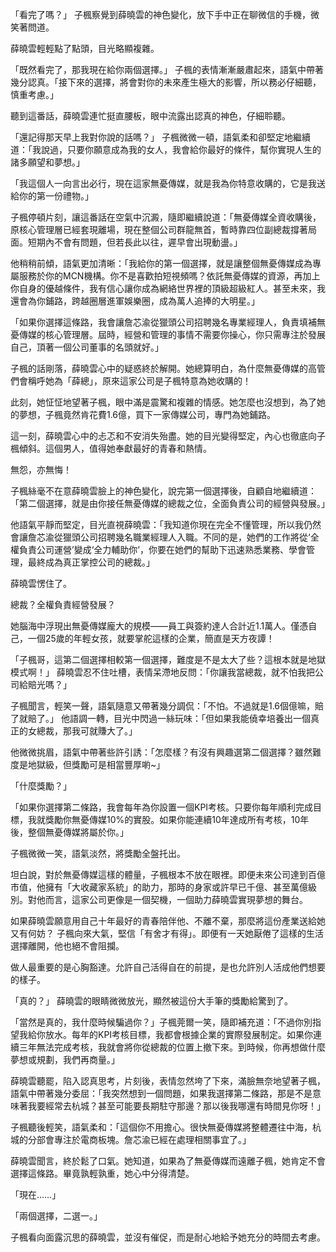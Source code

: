 「看完了嗎？」
子楓察覺到薛曉雲的神色變化，放下手中正在聊微信的手機，微笑著問道。

薛曉雲輕輕點了點頭，目光略顯複雜。

「既然看完了，那我現在給你兩個選擇。」
子楓的表情漸漸嚴肅起來，語氣中帶著幾分認真。「接下來的選擇，將會對你的未來產生極大的影響，所以務必仔細聽，慎重考慮。」

聽到這番話，薛曉雲連忙挺直腰板，眼中流露出認真的神色，仔細聆聽。

「還記得那天早上我對你說的話嗎？」
子楓微微一頓，語氣柔和卻堅定地繼續道：「我說過，只要你願意成為我的女人，我會給你最好的條件，幫你實現人生的諸多願望和夢想。」

「我這個人一向言出必行，現在這家無憂傳媒，就是我為你特意收購的，它是我送給你的第一份禮物。」

子楓停頓片刻，讓這番話在空氣中沉澱，隨即繼續說道：「無憂傳媒全資收購後，原核心管理層已經套現離場，現在整個公司群龍無首，暫時靠四位副總裁撐著局面。短期內不會有問題，但若長此以往，遲早會出現動盪。」

他稍稍前傾，語氣更加清晰：「我給你的第一個選擇，就是讓整個無憂傳媒成為專屬服務於你的MCN機構。你不是喜歡拍短視頻嗎？依託無憂傳媒的資源，再加上你自身的優越條件，我有信心讓你成為網絡世界裡的頂級超級紅人。甚至未來，我還會為你鋪路，跨越圈層進軍娛樂圈，成為萬人追捧的大明星。」

「如果你選擇這條路，我會讓詹芯渝從獵頭公司招聘幾名專業經理人，負責填補無憂傳媒的核心管理層。屆時，經營和管理的事情不需要你操心，你只需專注於發展自己，頂著一個公司董事的名頭就好。」

子楓的話剛落，薛曉雲心中的疑惑終於解開。她總算明白，為什麼無憂傳媒的高管們會稱呼她為「薛總」，原來這家公司是子楓特意為她收購的！

此刻，她怔怔地望著子楓，眼中滿是震驚和複雜的情感。她怎麼也沒想到，為了她的夢想，子楓竟然肯花費1.6億，買下一家傳媒公司，專門為她鋪路。

這一刻，薛曉雲心中的忐忑和不安消失殆盡。她的目光變得堅定，內心也徹底向子楓傾斜。這個男人，值得她奉獻最好的青春和熱情。

無怨，亦無悔！

子楓絲毫不在意薛曉雲臉上的神色變化，說完第一個選擇後，自顧自地繼續道：
「第二個選擇，就是由你接任無憂傳媒的總裁之位，全面負責公司的經營與發展。」

他語氣平靜而堅定，目光直視薛曉雲：「我知道你現在完全不懂管理，所以我仍然會讓詹芯渝從獵頭公司招聘幾名職業經理人入職。不同的是，她們的工作將從‘全權負責公司運營’變成‘全力輔助你’，你要在她們的幫助下迅速熟悉業務、學會管理，最終成為真正掌控公司的總裁。」

薛曉雲愣住了。

總裁？全權負責經營發展？

她腦海中浮現出無憂傳媒龐大的規模——員工與簽約達人合計近1.1萬人。僅憑自己，一個25歲的年輕女孩，就要掌舵這樣的企業，簡直是天方夜譚！

「子楓哥，這第二個選擇相較第一個選擇，難度是不是太大了些？這根本就是地獄模式啊！」
薛曉雲忍不住吐槽，表情呆滯地反問：「你讓我當總裁，就不怕我把公司給賠光嗎？」

子楓聞言，輕笑一聲，語氣隨意又帶著幾分調侃：「不怕。不過就是1.6個億嘛，賠了就賠了。」
他語調一轉，目光中閃過一絲玩味：「但如果我能僥幸培養出一個真正的女總裁，那我可就賺大了。」

他微微挑眉，語氣中帶著些許引誘：「怎麼樣？有沒有興趣選第二個選擇？雖然難度是地獄級，但獎勵可是相當豐厚喲~」

「什麼獎勵？」

「如果你選擇第二條路，我會每年為你設置一個KPI考核。只要你每年順利完成目標，我就獎勵你無憂傳媒10%的實股。如果你能連續10年達成所有考核，10年後，整個無憂傳媒將屬於你。」

子楓微微一笑，語氣淡然，將獎勵全盤托出。

坦白說，對於無憂傳媒這樣的體量，子楓根本不放在眼裡。即便未來公司達到百億市值，他擁有「大收藏家系統」的助力，那時的身家或許早已千億、甚至萬億級別。對他而言，這家公司更像是一個契機，一個助力薛曉雲實現夢想的舞台。

如果薛曉雲願意用自己十年最好的青春陪伴他、不離不棄，那麼將這份產業送給她又有何妨？
子楓向來大氣，堅信「有舍才有得」。即便有一天她厭倦了這樣的生活選擇離開，他也絕不會阻攔。

做人最重要的是心胸豁達。允許自己活得自在的前提，是也允許別人活成他們想要的樣子。

「真的？」
薛曉雲的眼睛微微放光，顯然被這份大手筆的獎勵給驚到了。

「當然是真的，我什麼時候騙過你？」子楓莞爾一笑，隨即補充道：「不過你別指望我給你放水。每年的KPI考核目標，我都會根據企業的實際發展制定。如果你連續三年無法完成考核，我就會將你從總裁的位置上撤下來。到時候，你再想做什麼夢想或規劃，我們再商量。」

薛曉雲聽罷，陷入認真思考，片刻後，表情忽然垮了下來，滿臉無奈地望著子楓，語氣中帶著幾分委屈：「我突然想到一個問題，如果我選擇第二條路，那是不是意味著我要經常去杭城？甚至可能要長期駐守那邊？那以後我哪還有時間見你呀！」

子楓聽後輕笑，語氣柔和：「這個你不用擔心。很快無憂傳媒將整體遷往中海，杭城的分部會專注於電商板塊。詹芯渝已經在處理相關事宜了。」

薛曉雲聞言，終於鬆了口氣。她知道，如果為了無憂傳媒而遠離子楓，她肯定不會選擇這條路。畢竟孰輕孰重，她心中分得清楚。

「現在……」

「兩個選擇，二選一。」

子楓看向面露沉思的薛曉雲，並沒有催促，而是耐心地給予她充分的時間去考慮。